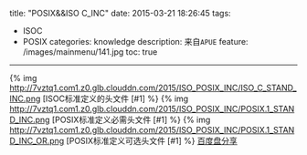 title: "POSIX&&ISO C_INC"
date: 2015-03-21 18:26:45
tags:
- ISOC
- POSIX
categories: knowledge
description: 来自`APUE`
feature: /images/mainmenu/141.jpg
toc: true
---
{% img http://7vztq1.com1.z0.glb.clouddn.com/2015/ISO_POSIX_INC/ISO_C_STAND_INC.png [ISOC标准定义的头文件 [#1] %}<!-- more -->
{% img http://7vztq1.com1.z0.glb.clouddn.com/2015/ISO_POSIX_INC/POSIX.1_STAND_INC.png [POSIX标准定义必需头文件 [#1] %}
{% img http://7vztq1.com1.z0.glb.clouddn.com/2015/ISO_POSIX_INC/POSIX.1_STAND_INC_OR.png [POSIX标准定义可选头文件 [#1] %}
[百度盘分享](http://pan.baidu.com/s/1nt21Tyh)